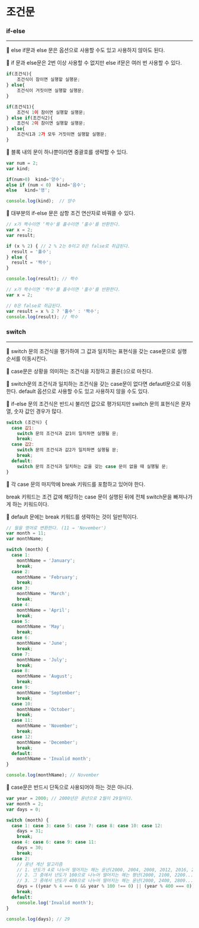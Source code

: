 # 조건문

### if-else

---

🔸 else if문과 else 문은 옵션으로 사용할 수도 있고 사용하지 않아도 된다.

🔸 if 문과 else문은 2번 이상 사용할 수 없지만 else if문은 여러 번 사용할 수 있다.

```jsx
if(조건식){
	조건식이 참이면 실행할 실행문;
} else{
	조건식이 거짓이면 실행할 실행문;
}
```

```jsx
if(조건식1){
	조건식 1이 참이면 실행할 실행문;
} else if(조건식2){
	조건식 2이 참이면 실행할 실행문;
} else{
	조건식1과 2가 모두 거짓이면 실행할 실행문;
}
```

🔸 블록 내의 문이 하나뿐이라면 중괄호를 생략할 수 있다.

```jsx
var num = 2;
var kind;

if(num>0)  kind='양수';
else if (num < 0)  kind='음수';
else   kind='영';

console.log(kind);  // 양수
```

🔸 대부분의 if-else 문은 삼항 조건 연산자로 바꿔쓸 수 있다.

```jsx
// x가 짝수이면 ‘짝수'를 홀수이면 ‘홀수'를 반환한다.
var x = 2;
var result;

if (x % 2) { // 2 % 2는 0이고 0은 false로 취급된다.
  result = '홀수';
} else {
  result = '짝수';
}

console.log(result); // 짝수
```

```jsx
// x가 짝수이면 '짝수'를 홀수이면 '홀수'를 반환한다.
var x = 2;

// 0은 false로 취급된다.
var result = x % 2 ? '홀수' : '짝수';
console.log(result); // 짝수
```

### switch

---

🔸 switch 문의 조건식을 평가하여 그 값과 일치하는 표현식을 갖는 case문으로 실행 순서를 이동시킨다.

🔸 case문은 상황을 의미하는 조건식을 지정하고 콜론(:)으로 마친다.

🔸 switch문의 조건식과 일치하는 조건식을 갖는 case문이 없다면 defautl문으로 이동한다. default 옵션으로 사용할 수도 있고 사용하지 않을 수도 있다.

🔸 if-else 문의 조건식은 반드시 불리언 값으로 평가되지만 switch 문의 표현식은 문자열, 숫자 값인 경우가 많다.

```jsx
switch (조건식) {
  case 값1:
    switch 문의 조건식과 값1이 일치하면 실행될 문;
    break;
  case 값2:
    switch 문의 조건식과 값2가 일치하면 실행될 문;
    break;
  default:
    switch 문의 조건식과 일치하는 값을 갖는 case 문이 없을 때 실행될 문;
}
```

🔸 각 case 문의 마지막에 break 키워드를 포함하고 있어야 한다.

break 키워드는 조건 값에 해당하는 case 문이 실행된 뒤에 전체 switch문을 빠져나가게 하는 키워드이다.

🔸 default 문에는 break 키워드를 생략하는 것이 일반적이다.

```jsx
// 월을 영어로 변환한다. (11 → 'November')
var month = 11;
var monthName;

switch (month) {
  case 1:
    monthName = 'January';
    break;
  case 2:
    monthName = 'February';
    break;
  case 3:
    monthName = 'March';
    break;
  case 4:
    monthName = 'April';
    break;
  case 5:
    monthName = 'May';
    break;
  case 6:
    monthName = 'June';
    break;
  case 7:
    monthName = 'July';
    break;
  case 8:
    monthName = 'August';
    break;
  case 9:
    monthName = 'September';
    break;
  case 10:
    monthName = 'October';
    break;
  case 11:
    monthName = 'November';
    break;
  case 12:
    monthName = 'December';
    break;
  default:
    monthName = 'Invalid month';
}

console.log(monthName); // November
```

🔸 case문은 반드시 단독으로 사용되어야 하는 것은 아니다.

```jsx
var year = 2000; // 2000년은 윤년으로 2월이 29일이다.
var month = 2;
var days = 0;

switch (month) {
  case 1: case 3: case 5: case 7: case 8: case 10: case 12:
    days = 31;
    break;
  case 4: case 6: case 9: case 11:
    days = 30;
    break;
  case 2:
    // 윤년 계산 알고리즘
    // 1. 년도가 4로 나누어 떨어지는 해는 윤년(2000, 2004, 2008, 2012, 2016, 2020…)
    // 2. 그 중에서 년도가 100으로 나누어 떨어지는 해는 평년(2000, 2100, 2200...)
    // 3. 그 중에서 년도가 400으로 나누어 떨어지는 해는 윤년(2000, 2400, 2800...)
    days = ((year % 4 === 0 && year % 100 !== 0) || (year % 400 === 0)) ? 29 : 28;
    break;
  default:
    console.log('Invalid month');
}

console.log(days); // 29
```